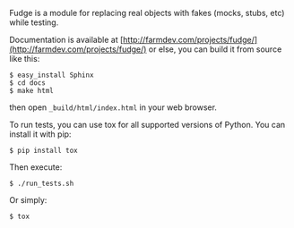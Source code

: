 Fudge is a module for replacing real objects with fakes (mocks, stubs, etc) while testing.

Documentation is available at
[http://farmdev.com/projects/fudge/](http://farmdev.com/projects/fudge/)
or else, you can build it from source like this:

    $ easy_install Sphinx
    $ cd docs
    $ make html

then open `_build/html/index.html` in your web browser.

To run tests, you can use tox for all supported versions of Python.
You can install it with pip:

    $ pip install tox

Then execute:

    $ ./run_tests.sh

Or simply:

    $ tox

